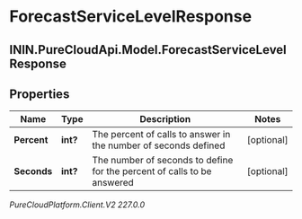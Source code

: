 # ForecastServiceLevelResponse

## ININ.PureCloudApi.Model.ForecastServiceLevelResponse

## Properties

|Name | Type | Description | Notes|
|------------ | ------------- | ------------- | -------------|
| **Percent** | **int?** | The percent of calls to answer in the number of seconds defined | [optional] |
| **Seconds** | **int?** | The number of seconds to define for the percent of calls to be answered | [optional] |



_PureCloudPlatform.Client.V2 227.0.0_
